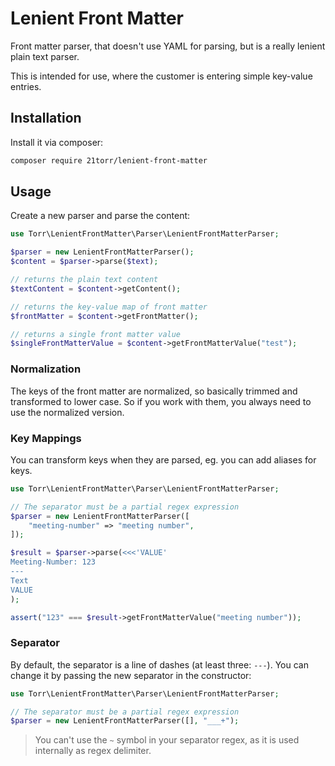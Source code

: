 Lenient Front Matter
====================

Front matter parser, that doesn't use YAML for parsing, but is a really lenient plain text parser.

This is intended for use, where the customer is entering simple key-value entries. 


Installation
------------

Install it via composer:

```bash
composer require 21torr/lenient-front-matter
```


Usage
-----

Create a new parser and parse the content:

```php
use Torr\LenientFrontMatter\Parser\LenientFrontMatterParser;

$parser = new LenientFrontMatterParser();
$content = $parser->parse($text);

// returns the plain text content
$textContent = $content->getContent();

// returns the key-value map of front matter
$frontMatter = $content->getFrontMatter();

// returns a single front matter value
$singleFrontMatterValue = $content->getFrontMatterValue("test");
```

### Normalization

The keys of the front matter are normalized, so basically trimmed and transformed to lower case.
So if you work with them, you always need to use the normalized version.


### Key Mappings

You can transform keys when they are parsed, eg. you can add aliases for keys.

```php
use Torr\LenientFrontMatter\Parser\LenientFrontMatterParser;

// The separator must be a partial regex expression
$parser = new LenientFrontMatterParser([
    "meeting-number" => "meeting number",
]);

$result = $parser->parse(<<<'VALUE'
Meeting-Number: 123
---
Text
VALUE
);

assert("123" === $result->getFrontMatterValue("meeting number"));
```


### Separator

By default, the separator is a line of dashes (at least three: `---`).
You can change it by passing the new separator in the constructor:

```php
use Torr\LenientFrontMatter\Parser\LenientFrontMatterParser;

// The separator must be a partial regex expression
$parser = new LenientFrontMatterParser([], "___+");
```

> You can't use the `~` symbol in your separator regex, as it is used internally as regex delimiter.
